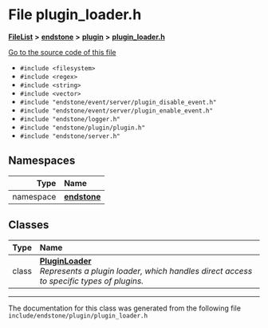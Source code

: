 

# File plugin\_loader.h



[**FileList**](files.md) **>** [**endstone**](dir_6cf277b678674f97c7a2b6b3b2447b33.md) **>** [**plugin**](dir_53ee43673b2467e53c4cb8c30a2e7d89.md) **>** [**plugin\_loader.h**](plugin__loader_8h.md)

[Go to the source code of this file](plugin__loader_8h_source.md)



* `#include <filesystem>`
* `#include <regex>`
* `#include <string>`
* `#include <vector>`
* `#include "endstone/event/server/plugin_disable_event.h"`
* `#include "endstone/event/server/plugin_enable_event.h"`
* `#include "endstone/logger.h"`
* `#include "endstone/plugin/plugin.h"`
* `#include "endstone/server.h"`













## Namespaces

| Type | Name |
| ---: | :--- |
| namespace | [**endstone**](namespaceendstone.md) <br> |


## Classes

| Type | Name |
| ---: | :--- |
| class | [**PluginLoader**](classendstone_1_1PluginLoader.md) <br>_Represents a plugin loader, which handles direct access to specific types of plugins._  |



















































------------------------------
The documentation for this class was generated from the following file `include/endstone/plugin/plugin_loader.h`

